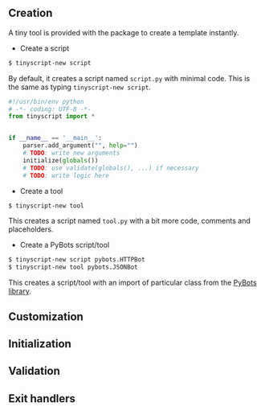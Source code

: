 ## Creation

A tiny tool is provided with the package to create a template instantly.

- Create a script

```sh
$ tinyscript-new script
```

By default, it creates a script named `script.py` with minimal code. This is the same as typing `tinyscript-new script`.

```python
#!/usr/bin/env python
# -*- coding: UTF-8 -*-
from tinyscript import *


if __name__ == '__main__':
    parser.add_argument("", help="")
    # TODO: write new arguments
    initialize(globals())
    # TODO: use validate(globals(), ...) if necessary
    # TODO: write logic here
```

- Create a tool

```sh
$ tinyscript-new tool
```

This creates a script named `tool.py` with a bit more code, comments and placeholders.

- Create a PyBots script/tool

```sh
$ tinyscript-new script pybots.HTTPBot
$ tinyscript-new tool pybots.JSONBot
```

This creates a script/tool with an import of particular class from the [PyBots library](https://github.com/dhondta/pybots).


## Customization



## Initialization




## Validation


## Exit handlers

